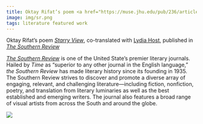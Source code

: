 ```yaml
---
title: Oktay Rifat’s poem <a href="https://muse.jhu.edu/pub/236/article/900977/pdf" target="_blank"><i>Starry View</i></a> published in <a href="https://thesouthernreview.org" target="_blank"><i>The Southern Review</i></a>
image: img/sr.png
tags: literature featured work 
---
```


Oktay Rifat’s poem <a href="https://muse.jhu.edu/pub/236/article/900977/pdf" target="_blank"><i>Starry View</i></a>, co-translated with <a href="https://www.lydiasthost.com/" target="_blank">Lydia Host</a>, published in <a href="https://thesouthernreview.org" target="_blank"><i>The Southern Review</i></a>

<a href="https://thesouthernreview.org" target="_blank"><i>The Southern Review</i></a> is one of the United State’s premier literary journals. Hailed by <i>Time</i> as “superior to any other journal in the English language,” <i>the Southern Review</i> has made literary history since its founding in 1935. </i>The Southern Review</i> strives to discover and promote a diverse array of engaging, relevant, and challenging literature—including fiction, nonfiction, poetry, and translation from literary luminaries as well as the best established and emerging writers. The journal also features a broad range of visual artists from across the South and around the globe.

<div class="container-lg px-3 my-5">
  <img src="https://muse.jhu.edu/article/900977/pdfimage" />
</div>
